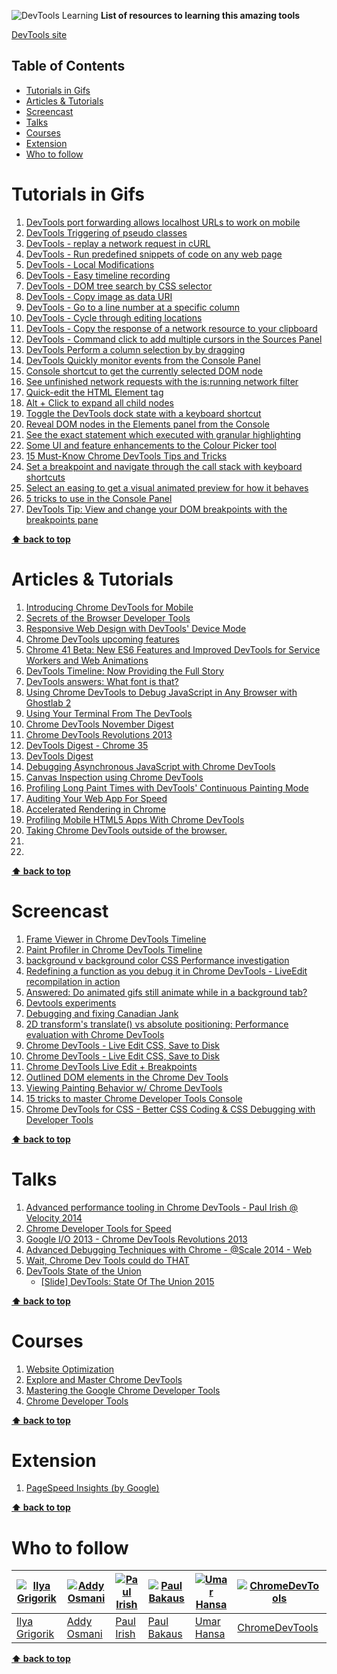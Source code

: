 ![DevTools Learning](http://i.imgur.com/PkkoN8y.png)
**List of resources to learning this amazing tools**

[DevTools site](https://developer.chrome.com/devtools)

## Table of Contents
* [Tutorials in Gifs](#tutorials-in-gifs)
* [Articles & Tutorials](#articles-tutorials)
* [Screencast](#screencast)
* [Talks](#talks)
* [Courses](#courses)
* [Extension](#extension)
* [Who to follow](#who-to-follow)

# Tutorials in Gifs

1. [DevTools port forwarding allows localhost URLs to work on mobile](https://umaar.com/dev-tips/1-port-forward/)
1. [DevTools Triggering of pseudo classes](https://umaar.com/dev-tips/2-pseudo-trigger)
1. [DevTools - replay a network request in cURL](https://umaar.com/dev-tips/3-copy-as-curl/)
1. [DevTools - Run predefined snippets of code on any web page](https://umaar.com/dev-tips/4-snippets/)
1. [DevTools - Local Modifications](https://umaar.com/dev-tips/5-local-mods/)
1. [DevTools - Easy timeline recording](https://umaar.com/dev-tips/6-record-timeline-undocked/)
1. [DevTools - DOM tree search by CSS selector](https://umaar.com/dev-tips/7-dom-search-by-selector/)
1. [DevTools - Copy image as data URI](https://umaar.com/dev-tips/8-copy-as-data-uri/)
1. [DevTools - Go to a line number at a specific column](https://umaar.com/dev-tips/9-go-to-column/)
1. [DevTools - Cycle through editing locations](https://umaar.com/dev-tips/10-editing-locations/)
1. [DevTools - Copy the response of a network resource to your clipboard](https://umaar.com/dev-tips/11-copy-response/)
1. [DevTools - Command click to add multiple cursors in the Sources Panel](https://umaar.com/dev-tips/12-multiple-cursors/)
1. [DevTools Perform a column selection by by dragging](https://umaar.com/dev-tips/13-drag-select/)
1. [DevTools Quickly monitor events from the Console Panel](https://umaar.com/dev-tips/14-monitor-events/)
1. [Console shortcut to get the currently selected DOM node](https://umaar.com/dev-tips/15-dollar-zero/)
1. [See unfinished network requests with the is:running network filter](https://umaar.com/dev-tips/16-is-running/)
1. [Quick-edit the HTML Element tag](https://umaar.com/dev-tips/17-quick-edit-element/)
1. [Alt + Click to expand all child nodes](https://umaar.com/dev-tips/18-alt-click-expand-node/)
1. [Toggle the DevTools dock state with a keyboard shortcut](https://umaar.com/dev-tips/19-dock-undock-shortcut/)
1. [Reveal DOM nodes in the Elements panel from the Console](https://umaar.com/dev-tips/20-reveal-in-elements/)
1. [See the exact statement which executed with granular highlighting](https://umaar.com/dev-tips/21-highlight-paused-statement/)
1. [Some UI and feature enhancements to the Colour Picker tool](https://umaar.com/dev-tips/22-colour-picker-upgrade/)
1. [15 Must-Know Chrome DevTools Tips and Tricks](http://tutorialzine.com/2015/03/15-must-know-chrome-devtools-tips-tricks/)
1. [Set a breakpoint and navigate through the call stack with keyboard shortcuts](https://umaar.com/dev-tips/23-debugger-shortcuts/)
1. [Select an easing to get a visual animated preview for how it behaves](https://umaar.com/dev-tips/27-easing-preview/)
1. [5 tricks to use in the Console Panel](https://umaar.com/dev-tips/29-five-console-tricks/)
1. [DevTools Tip: View and change your DOM breakpoints with the breakpoints pane](https://umaar.com/dev-tips/28-dom-breakpoint-pane/)

**[⬆ back to top](#table-of-contents)**

# Articles & Tutorials

1. [Introducing Chrome DevTools for Mobile](http://www.sitepoint.com/introducing-chrome-devtools-mobile/)
1. [Secrets of the Browser Developer Tools](http://devtoolsecrets.com/secret/mobile-using-developer-tools-on-android.html)
1. [Responsive Web Design with DevTools' Device Mode](http://blog.chromium.org/2014/09/responsive-web-design-with-devtools.html)
1. [Chrome DevTools upcoming features](https://medium.com/@bdauton/upcoming-features-in-the-next-chrome-devtools-b7edcb3002a5)
1. [Chrome 41 Beta: New ES6 Features and Improved DevTools for Service Workers and Web Animations](http://blog.chromium.org/2015/01/chrome-41-beta-new-es6-features-and.html)
1. [DevTools Timeline: Now Providing the Full Story](http://updates.html5rocks.com/2015/04/devtools-timeline-improvements)
1. [DevTools answers: What font is that?](http://updates.html5rocks.com/2013/09/DevTools-answers-What-font-is-that)
1. [Using Chrome DevTools to Debug JavaScript in Any Browser with Ghostlab 2](https://css-tricks.com/using-chrome-devtools-to-debug-javascript-in-any-browser-with-ghostlab-2/)
1. [Using Your Terminal From The DevTools](http://www.html5rocks.com/en/tutorials/developertools/devtools-terminal/)
1. [Chrome DevTools November Digest](http://www.html5rocks.com/en/tutorials/developertools/novdigest/)
1. [Chrome DevTools Revolutions 2013](http://www.html5rocks.com/en/tutorials/developertools/revolutions2013/)
1. [DevTools Digest - Chrome 35](http://www.html5rocks.com/en/tutorials/developertools/chrome-35/)
1. [DevTools Digest](http://www.html5rocks.com/en/tutorials/developertools/chrome-33/)
1. [Debugging Asynchronous JavaScript with Chrome DevTools](http://www.html5rocks.com/en/tutorials/developertools/async-call-stack/)
1. [Canvas Inspection using Chrome DevTools](http://www.html5rocks.com/en/tutorials/canvas/inspection/)
1. [Profiling Long Paint Times with DevTools' Continuous Painting Mode](http://updates.html5rocks.com/2013/02/Profiling-Long-Paint-Times-with-DevTools-Continuous-Painting-Mode)
1. [Auditing Your Web App For Speed](http://www.html5rocks.com/en/tutorials/developertools/auditpanel/)
1. [Accelerated Rendering in Chrome](http://www.html5rocks.com/en/tutorials/speed/layers/)
1. [Profiling Mobile HTML5 Apps With Chrome DevTools](http://www.html5rocks.com/en/mobile/profiling/)
1. [Taking Chrome DevTools outside of the browser.](https://kenneth.io/blog/2014/12/28/taking-chrome-devtools-outside-the-browser/)
1. []()
1. []()


**[⬆ back to top](#table-of-contents)**

# Screencast

1. [Frame Viewer in Chrome DevTools Timeline](https://www.youtube.com/watch?v=sC6IlD-U2TI)
1. [Paint Profiler in Chrome DevTools Timeline](https://www.youtube.com/watch?v=vcjcykN6smw)
1. [background v background color CSS Performance investigation](https://www.youtube.com/watch?v=wooovVDLUU8)
1. [Redefining a function as you debug it in Chrome DevTools - LiveEdit recompilation in action](https://www.youtube.com/watch?v=WQZio5DlSXM)
1. [Answered: Do animated gifs still animate while in a background tab?](https://www.youtube.com/watch?v=3dClqXa9S6Y)
1. [Devtools experiments](https://www.youtube.com/watch?v=NHPV8EBlz-A)
1. [Debugging and fixing Canadian Jank](https://www.youtube.com/watch?v=mSK70FwUz2A)
1. [2D transform's translate() vs absolute positioning: Performance evaluation with Chrome DevTools](https://www.youtube.com/watch?v=NZelrwd_iRs)
1. [Chrome DevTools - Live Edit CSS, Save to Disk](https://www.youtube.com/watch?v=Qy5obNItQiQ)
1. [Chrome DevTools - Live Edit CSS, Save to Disk](https://www.youtube.com/watch?v=Qy5obNItQiQ)
1. [Chrome DevTools Live Edit + Breakpoints](https://www.youtube.com/watch?v=ItMcQyXrWF8)
1. [Outlined DOM elements in the Chrome Dev Tools](https://www.youtube.com/watch?v=ItMcQyXrWF8)
1. [Viewing Painting Behavior w/ Chrome DevTools](https://www.youtube.com/watch?v=Ea41RdQ1oFQ)
1. [15 tricks to master Chrome Developer Tools Console](https://www.youtube.com/watch?v=2zmUSoVMyRU)
1. [Chrome DevTools for CSS - Better CSS Coding & CSS Debugging with Developer Tools](https://www.youtube.com/watch?v=Z3HGJsNLQ1E)

**[⬆ back to top](#table-of-contents)**

# Talks

1. [Advanced performance tooling in Chrome DevTools - Paul Irish @ Velocity 2014](https://www.youtube.com/watch?v=4CZveCrrGS0)
1. [Chrome Developer Tools for Speed](https://www.youtube.com/watch?v=MllBwuHbWMY)
1. [Google I/O 2013 - Chrome DevTools Revolutions 2013](https://www.youtube.com/watch?v=x6qe_kVaBpg)
1. [Advanced Debugging Techniques with Chrome - @Scale 2014 - Web](https://www.youtube.com/watch?v=B63jNjSVEbQ)
1. [Wait, Chrome Dev Tools could do THAT](https://www.youtube.com/watch?v=BaneWEqNcpE)
1. [DevTools State of the Union](http://jqueryuk.com/2015/videos.php?s=devtools-state-of-the-union)
	- [[Slide] DevTools: State Of The Union 2015](https://speakerdeck.com/addyosmani/devtools-state-of-the-union-2015)

**[⬆ back to top](#table-of-contents)**

# Courses

1. [Website Optimization](http://teamtreehouse.com/library/website-optimization)
1. [Explore and Master Chrome DevTools](http://discover-devtools.codeschool.com/)
1. [Mastering the Google Chrome Developer Tools](https://www.udemy.com/mastering-chrome-developer-tools/?couponCode=DISCOUNT)
1. [Chrome Developer Tools](http://code.tutsplus.com/courses/chrome-developer-tools)

**[⬆ back to top](#table-of-contents)**

# Extension

1. [PageSpeed Insights (by Google)](https://chrome.google.com/webstore/detail/pagespeed-insights-by-goo/gplegfbjlmmehdoakndmohflojccocli?hl=en)

**[⬆ back to top](#table-of-contents)**

# Who to follow
[![Ilya Grigorik](http://0.gravatar.com/avatar/05ae1db9066ec5dbfe48f3a5e62d4586)](https://twitter.com/igrigorik) | [![Addy Osmani](https://2.gravatar.com/avatar/96270e4c3e5e9806cf7245475c00b275)](https://twitter.com/addyosmani) | [![Paul Irish](http://0.gravatar.com/avatar/ffe68d6f71b225f7661d33f2a8908281)](https://twitter.com/https://twitter.com/paul_irish) | [![Paul Bakaus](http://1.gravatar.com/avatar/9fb120a88c85d93be416ed62b8ab5e16)](https://twitter.com/pbakaus) | [![Umar Hansa](http://i.imgur.com/JxsCLg3.png)](https://twitter.com/umaar) | [![ChromeDevTools](http://i.imgur.com/kR67vbR.png)](https://twitter.com/ChromeDevTools)
--- | --- | --- | --- | --- | ---
[Ilya Grigorik](https://twitter.com/igrigorik) | [Addy Osmani](https://twitter.com/addyosmani) | [Paul Irish](https://twitter.com/https://twitter.com/paul_irish) | [Paul Bakaus](https://twitter.com/pbakaus) | [Umar Hansa](https://twitter.com/umaar) | [ChromeDevTools](https://twitter.com/ChromeDevTools)
**[⬆ back to top](#table-of-contents)**
